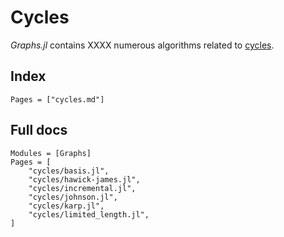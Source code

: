 # Cycles

_Graphs.jl_ contains XXXX numerous algorithms related to [cycles](https://en.wikipedia.org/wiki/Cycle_(graph_theory)).

## Index

```@index
Pages = ["cycles.md"]
```

## Full docs

```@autodocs
Modules = [Graphs]
Pages = [
    "cycles/basis.jl",
    "cycles/hawick-james.jl",
    "cycles/incremental.jl",
    "cycles/johnson.jl",
    "cycles/karp.jl",
    "cycles/limited_length.jl",
]

```
